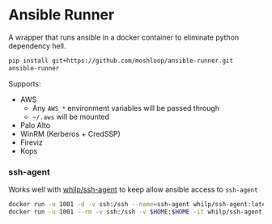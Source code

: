 # Ansible Runner

A wrapper that runs ansible in a docker container to eliminate python dependency hell.

```bash
pip install git+https://github.com/moshloop/ansible-runner.git
ansible-runner
```

Supports:

* AWS
    - Any `AWS_*` environment variables will be passed through
    - `~/.aws` will be mounted
* Palo Alto
* WinRM (Kerberos + CredSSP)
* Fireviz
* Kops


### ssh-agent

Works well with [whilp/ssh-agent](https://github.com/whilp/ssh-agent) to keep allow ansible access to `ssh-agent`

```bash
docker run -u 1001 -d -v ssh:/ssh --name=ssh-agent whilp/ssh-agent:latest
docker run -u 1001 --rm -v ssh:/ssh -v $HOME:$HOME -it whilp/ssh-agent:latest ssh-add $HOME/.ssh/id_rsa
```